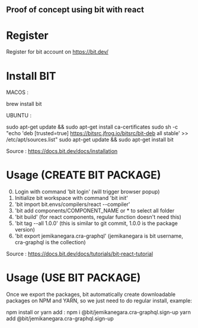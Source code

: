 ## Proof of concept using bit with react

# Register

Register for bit account on https://bit.dev/

# Install BIT

MACOS : 

brew install bit

UBUNTU : 

sudo apt-get update && sudo apt-get install ca-certificates
sudo sh -c "echo 'deb [trusted=true] https://bitsrc.jfrog.io/bitsrc/bit-deb all stable' >> /etc/apt/sources.list"
sudo apt-get update && sudo apt-get install bit

Source : https://docs.bit.dev/docs/installation

# Usage (CREATE BIT PACKAGE)

0. Login with command 'bit login' (will trigger browser popup)
1. Initialize bit workspace with command 'bit init'
2. 'bit import bit.envs/compilers/react --compiler' 
3. 'bit add components/COMPONENT_NAME or * to select all folder
4. 'bit build' (for react components, regular function doesn't need this)
5. 'bit tag --all 1.0.0' (this is similar to git commit, 1.0.0 is the package version)
6. 'bit export jemikanegara.cra-graphql' (jemikanegara is bit username, cra-graphql is the collection)

Source : https://docs.bit.dev/docs/tutorials/bit-react-tutorial

# Usage (USE BIT PACKAGE)

Once we export the packages, bit automatically create downloadable packages on NPM and YARN, so we just need to do regular install, example:

npm install or yarn add :
npm i @bit/jemikanegara.cra-graphql.sign-up
yarn add @bit/jemikanegara.cra-graphql.sign-up